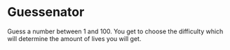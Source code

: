 # Guessenator

Guess a number between 1 and 100. You get to choose the difficulty which will determine the amount of lives you will get.
